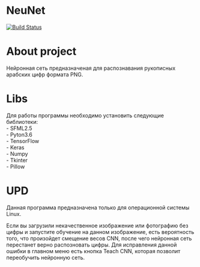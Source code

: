 # NeuNet
[![Build Status](https://travis-ci.org/shiseqq/NeuNet.svg?branch=master)](https://travis-ci.org/shiseqq/NeuNet)

# About project
Нейронная сеть предназначеная для распознавания рукописных арабских цифр формата PNG.

# Libs
Для работы программы необходимо установить следующие библиотеки:  
    - SFML2.5  
    - Pyton3.6  
    - TensorFlow  
    - Keras  
    - Numpy  
    - Tkinter    
    - Pillow  

# UPD
Данная программа предназначена только для операционной системы Linux.

Если вы загрузили некачественное изображение или фотографию без цифры и запустите обучение на данном изображение,
есть вероятность того, что произойдет смещение весов CNN, после чего нейронная сеть перестанет верно распозновать 
цифры. Для исправления данной ошибки в главном меню есть кнопка Teach CNN, которая позволит переобучить нейронную 
сеть.